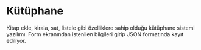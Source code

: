# Kütüphane
 Kitap ekle, kirala, sat, listele gibi özelliklere sahip olduğu kütüphane sistemi yazılımı. Form ekranından istenilen bilgileri girip JSON formatında kayıt ediliyor.
